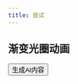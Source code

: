 ```yaml
---
title: 尝试
---
```


## 渐变光圈动画

<div class="w-full h-96 bg-slate-950 text-slate-50 flex justify-center items-center">
    <button type="button" class="border border-solid border-slate-50 px-24 py-8 text-3xl font-bold 
    bg-[conic-gradient(from_0deg,#020617_0%,#f1f5f9_10%,#020617_20%)]">生成AI内容</button>
</div>
